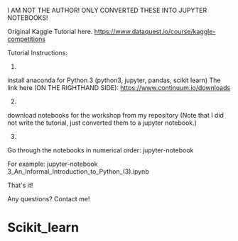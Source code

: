 I AM NOT THE AUTHOR!  ONLY CONVERTED THESE INTO JUPYTER NOTEBOOKS!

Original Kaggle Tutorial here.
https://www.dataquest.io/course/kaggle-competitions

Tutorial Instructions:


1. 
install anaconda for Python 3 (python3, jupyter, pandas, scikit learn)
The link here (ON THE RIGHTHAND SIDE):
https://www.continuum.io/downloads

2.
download notebooks for the workshop from my repository
(Note that I did not write the tutorial, just converted them to a jupyter notebook.)

3.
Go through the notebooks in numerical order:
jupyter-notebook <notebook name>

For example:
jupyter-notebook 3_An_Informal_Introduction_to_Python_(3).ipynb




That's it!

Any questions?  Contact me!
	

# Scikit_learn
